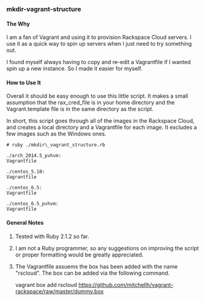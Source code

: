 ### mkdir-vagrant-structure ###

#### The Why ####

I am a fan of Vagrant and using it to provision Rackspace Cloud servers.  I use it as a quick way to spin up servers when I just need to try something out.

I found myself always having to copy and re-edit a Vagrantfile if I wanted spin up a new instance. So I made it easier for myself.

#### How to Use It ####

Overall it should be easy enough to use this little script. It makes a small assumption that the rax\_cred\_file is in your home directory and the Vagrant.template file is in the same directory as the script.

In short, this script goes through all of the images in the Rackspace Cloud, and creates a local directory and a Vagrantfile for each image. It excludes a few images such as the Windows ones.

    # ruby ./mkdir\_vagrant_structure.rb
    
    ./arch_2014.5_pvhvm:
    Vagrantfile

    ./centos_5.10:
    Vagrantfile

    ./centos_6.5:
    Vagrantfile

    ./centos_6.5_pvhvm:
    Vagrantfile
    

#### General Notes ####

1. Tested with Ruby 2.1.2 so far.
2. I am not a Ruby programmer, so any suggestions on improving the script or proper formatting would be greatly appreciated.
3. The Vagrantfile assuems the box has been added with the name "rscloud".  The box can be added via the following command.

    vagrant box add rscloud https://github.com/mitchellh/vagrant-rackspace/raw/master/dummy.box
